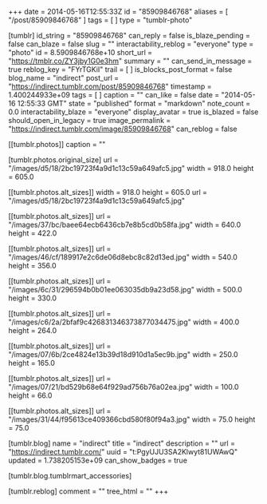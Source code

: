 +++
date = 2014-05-16T12:55:33Z
id = "85909846768"
aliases = [ "/post/85909846768" ]
tags = [ ]
type = "tumblr-photo"

[tumblr]
id_string = "85909846768"
can_reply = false
is_blaze_pending = false
can_blaze = false
slug = ""
interactability_reblog = "everyone"
type = "photo"
id = 8.5909846768e+10
short_url = "https://tmblr.co/ZY3jby1G0e3hm"
summary = ""
can_send_in_message = true
reblog_key = "FYrTGKiI"
trail = [ ]
is_blocks_post_format = false
blog_name = "indirect"
post_url = "https://indirect.tumblr.com/post/85909846768"
timestamp = 1.400244933e+09
tags = [ ]
caption = ""
can_like = false
date = "2014-05-16 12:55:33 GMT"
state = "published"
format = "markdown"
note_count = 0.0
interactability_blaze = "everyone"
display_avatar = true
is_blazed = false
should_open_in_legacy = true
image_permalink = "https://indirect.tumblr.com/image/85909846768"
can_reblog = false

[[tumblr.photos]]
caption = ""

[tumblr.photos.original_size]
url = "/images/d5/18/2bc19723f4a9d1c13c59a649afc5.jpg"
width = 918.0
height = 605.0

[[tumblr.photos.alt_sizes]]
width = 918.0
height = 605.0
url = "/images/d5/18/2bc19723f4a9d1c13c59a649afc5.jpg"

[[tumblr.photos.alt_sizes]]
url = "/images/37/bc/baee64ecb6436cb7e8b5cd0b58fa.jpg"
width = 640.0
height = 422.0

[[tumblr.photos.alt_sizes]]
url = "/images/46/cf/189917e2c6de06d8ebc8c82d13ed.jpg"
width = 540.0
height = 356.0

[[tumblr.photos.alt_sizes]]
url = "/images/6c/31/296594b0b01ee063035db9a23d58.jpg"
width = 500.0
height = 330.0

[[tumblr.photos.alt_sizes]]
url = "/images/c6/2a/2bfaf9c426831346373877034475.jpg"
width = 400.0
height = 264.0

[[tumblr.photos.alt_sizes]]
url = "/images/07/6b/2ce4824e13b39d18d910d1a5ec9b.jpg"
width = 250.0
height = 165.0

[[tumblr.photos.alt_sizes]]
url = "/images/07/21/bd529b68e64f929ad756b76a02ea.jpg"
width = 100.0
height = 66.0

[[tumblr.photos.alt_sizes]]
url = "/images/31/44/f95613ce409366cbd580f80f94a3.jpg"
width = 75.0
height = 75.0

[tumblr.blog]
name = "indirect"
title = "indirect"
description = ""
url = "https://indirect.tumblr.com/"
uuid = "t:PgyUJU3SA2Klwyt81UWAwQ"
updated = 1.738205153e+09
can_show_badges = true

[tumblr.blog.tumblrmart_accessories]

[tumblr.reblog]
comment = ""
tree_html = ""
+++
